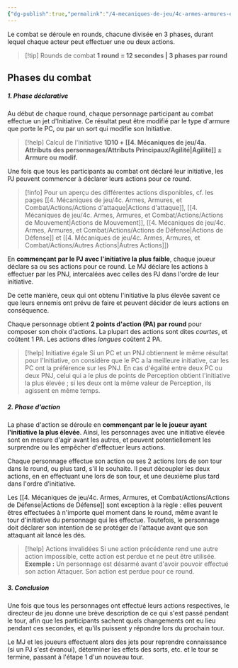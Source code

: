 ```yaml
---
{"dg-publish":true,"permalink":"/4-mecaniques-de-jeu/4c-armes-armures-et-combat/presentation-du-systeme-de-combat/"}
---
```



Le combat se déroule en rounds, chacune divisée en 3 phases, durant lequel chaque acteur peut effectuer une ou deux actions.

>[!tip] Rounds de combat
>**1 round = 12 secondes | 3 phases par round**

## Phases du combat 

##### 1. Phase déclarative

Au début de chaque round, chaque personnage participant au combat effectue un jet d'Initiative. Ce résultat peut être modifié par le type d'armure que porte le PC, ou par un sort qui modifie son Initiative.

>[!help] Calcul de l'Initiative 
> **1D10 + [[4. Mécaniques de jeu/4a. Attributs des personnages/Attributs Principaux/Agilité\|Agilité]] ± Armure ou modif.**

Une fois que tous les participants au combat ont déclaré leur initiative, les PJ peuvent commencer à déclarer leurs actions pour ce round.

>[!info]
>Pour un aperçu des différentes actions disponibles, cf. les pages [[4. Mécaniques de jeu/4c. Armes, Armures, et Combat/Actions/Actions d'attaque\|Actions d'attaque]], [[4. Mécaniques de jeu/4c. Armes, Armures, et Combat/Actions/Actions de Mouvement\|Actions de Mouvement]], [[4. Mécaniques de jeu/4c. Armes, Armures, et Combat/Actions/Actions de Défense\|Actions de Défense]] et [[4. Mécaniques de jeu/4c. Armes, Armures, et Combat/Actions/Autres Actions\|Autres Actions]])

En **commençant par le PJ avec l'initiative la plus faible**, chaque joueur déclare sa ou ses actions pour ce round. Le MJ déclare les actions à effectuer par les PNJ, intercalées avec celles des PJ dans l'ordre de leur initiative.

De cette manière, ceux qui ont obtenu l'initiative la plus élevée savent ce que leurs ennemis ont prévu de faire et peuvent décider de leurs actions en conséquence.

Chaque personnage obtient **2 points d'action (PA) par round** pour composer son choix d'actions. La plupart des actions sont dites *courtes*, et coûtent 1 PA. Les actions dites *longues* coûtent 2 PA. 

>[!help] Initiative égale
Si un PC et un PNJ obtiennent le même résultat pour l'Initiative, on considère que le PC a la meilleure initiative, car les PC ont la préférence sur les PNJ. 
En cas d'égalité entre deux PC ou deux PNJ, celui qui a le plus de points de Perception obtient l'initiative la plus élevée ; si les deux ont la même valeur de Perception, ils agissent en même temps.
##### 2. Phase d'action

La phase d'action se déroule en **commençant par le le joueur ayant l'initiative la plus élevée**. Ainsi, les personnages avec une initiative élevée sont en mesure d'agir avant les autres, et peuvent potentiellement les surprendre ou les empêcher d'effectuer leurs actions.

Chaque personnage effectue son action ou ses 2 actions lors de son tour dans le round, ou plus tard, s'il le souhaite. Il peut découpler les deux actions, en en effectuant une lors de son tour, et une deuxième plus tard dans l'ordre d'initiative. 

Les [[4. Mécaniques de jeu/4c. Armes, Armures, et Combat/Actions/Actions de Défense\|Actions de Défense]] sont exception à la règle : elles peuvent êtres effectuées à n'importe quel moment dans le round, même avant le tour d'initiative du personnage qui les effectue. Toutefois, le personnage doit déclarer son intention de se protéger de l'attaque avant que son attaquant ait lancé les dés.

>[!help] Actions invalidées
>Si une action précédente rend une autre action impossible, cette action est perdue et ne peut être utilisée.
>**Exemple :** Un personnage est désarmé avant d'avoir pouvoir effectué son action Attaquer. Son action est perdue pour ce round.

##### 3. Conclusion

Une fois que tous les personnages ont effectué leurs actions respectives, le directeur de jeu donne une brève description de ce qui s'est passé pendant le tour, afin que les participants sachent quels changements ont eu lieu pendant ces secondes, et qu'ils puissent y répondre lors du prochain tour. 

Le MJ et les joueurs effectuent alors des jets pour reprendre connaissance (si un PJ s'est évanoui), déterminer les effets des sorts, etc. et le tour se termine, passant à l'étape 1 d'un nouveau tour.


